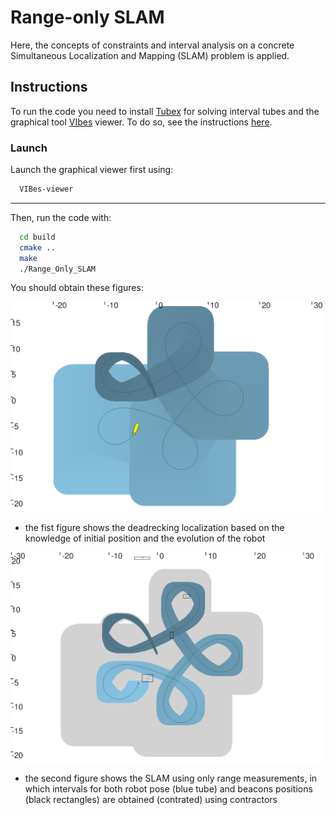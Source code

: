 # Range-only SLAM

 Here,  the concepts of constraints and interval analysis on a concrete Simultaneous Localization and Mapping (SLAM) problem is applied.

## Instructions

To run the code you need to install  [Tubex](http://simon-rohou.fr/research/tubex-lib/doc/index.html) for solving interval tubes and the graphical tool  [VIbes](http://simon-rohou.fr/research/tubex-lib/doc/install/01-installation.html#graphical-tools) viewer.  To do so, see the instructions [here](https://github.com/jad-rabehi/Constraint-programming#instructions).



### Launch

Launch the graphical viewer first using:
```bash
  VIBes-viewer
```
---
Then, run the code with:
```bash
  cd build
  cmake ..
  make
  ./Range_Only_SLAM
```



You should obtain these figures:

<p align="center">
  <img width="700" src="images/deadreckoning.png">
</p>

* the fist figure shows the deadrecking localization based on the knowledge of initial position and the evolution of the robot

<p align="center">
<img  src="images/Range_SLAM.png" width=700>
<p/>

* the second figure shows the SLAM using only range measurements, in which intervals for both robot pose (blue tube) and beacons positions (black rectangles) are obtained (contrated) using contractors





